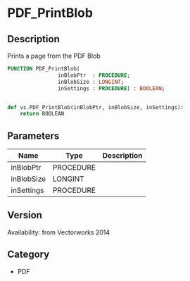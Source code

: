 # PDF_PrintBlob

## Description
Prints a page from the PDF Blob

```pascal
FUNCTION PDF_PrintBlob(
				inBlobPtr  : PROCEDURE;
				inBlobSize : LONGINT;
				inSettings : PROCEDURE) : BOOLEAN;
```

```python

def vs.PDF_PrintBlob(inBlobPtr, inBlobSize, inSettings):
    return BOOLEAN
```

## Parameters
|Name|Type|Description|
|---|---|---|
|inBlobPtr|PROCEDURE||
|inBlobSize|LONGINT||
|inSettings|PROCEDURE||

## Version
Availability: from Vectorworks 2014
## Category
* PDF

